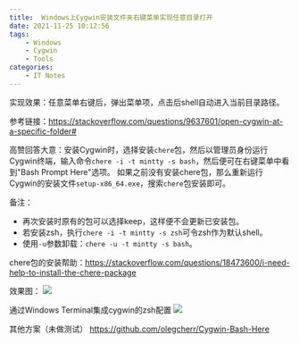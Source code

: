 ```yaml
---
title:  Windows上Cygwin安装文件夹右键菜单实现任意目录打开 
date: 2021-11-25 10:12:56
tags:
	- Windows
	- Cygwin
	- Tools
categories:
    - IT Notes
---
```

实现效果：任意菜单右键后，弹出菜单项，点击后shell自动进入当前目录路径。

参考链接：https://stackoverflow.com/questions/9637601/open-cygwin-at-a-specific-folder#

高赞回答大意：安装Cygwin时，选择安装`chere`包，然后以管理员身份运行Cygwin终端，输入命令`chere -i -t mintty -s bash`，然后便可在右键菜单中看到"Bash Prompt Here"选项。
如果之前没有安装chere包，那么重新运行Cygwin的安装文件`setup-x86_64.exe`，搜索`chere`包安装即可。

<!-- more -->

备注：
- 再次安装时原有的包可以选择keep，这样便不会更新已安装包。
- 若安装zsh，执行`chere -i -t mintty -s zsh`可令zsh作为默认shell。
- 使用`-u`参数卸载：`chere -u -t mintty -s bash`。

chere包的安装帮助：https://stackoverflow.com/questions/18473600/i-need-help-to-install-the-chere-package

效果图：
![](/images/1223378-20211125100250094-68857032.png)

通过Windows Terminal集成cygwin的zsh配置
![](/images/20211129103841.png)

其他方案（未做测试）
https://github.com/olegcherr/Cygwin-Bash-Here

